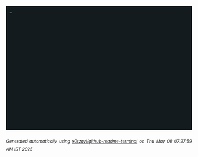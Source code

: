 <div align="justify">
<picture>
    <source media="(prefers-color-scheme: dark)" srcset="./output.gif">
    <source media="(prefers-color-scheme: light)" srcset="./output.gif">
    <img alt="GIFOS" src="output.gif">
</picture>

<sub><i>Generated automatically using [x0rzavi/github-readme-terminal](https://github.com/x0rzavi/github-readme-terminal) on Thu May 08 07:27:59 AM IST 2025</i></sub>

<!-- <details>
<summary>More details</summary>

</details> -->
</div>

<!-- Image deletion URL: NONE -->
